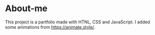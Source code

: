 # About-me
This project is a partfolio made with HTNL, CSS and JavaScript.
I added some animations from https://animate.style/. 
